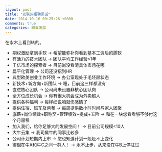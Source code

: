 ```yaml
---
layout: post
title: "互联网招聘黑话"
date: 2014-10-16 09:25:26 +0800
comments: true
categories: 职业发展
---
```


在水木上看到转的。

- 期权激励拿到手软 -> 希望能弥补你看到基本工资后的脚软
- 有活力的技术团队 -> 团队平均工作经验<1年
- 千亿市场的探索者 -> 目前尚没看清具体市场在哪
- 扁平化管理 -> 公司还没招到HR
- 典型欧美创业工作环境 -> 办公室现处于毛坯房状态
- 新技术+新方向+新团队 -> 嗯，目前这三样都没有
- 直进核心团队 -> 公司尚未设置非核心团队岗
- 全方位成长机会 -> 你有很大机会成为外卖超人
- 提供各种福利 -> 每样细说咱就伤感情了
- 提供住宿、班车及两餐 -> 每周提供数小时时间与家人团聚
- 底薪+岗位绩效+职称奖+管理绩效+提成+五险 -> 和在一块您看看够不够付这个月房租
- 加入我们，给你足够大的发展空间！ -> 目前公司规模<10人
- 大牛云集 -> 我司属牛的同事比较多
- 公司计划短期内上市 -> 您也知道计划一般赶不上变化
- 徘徊在牛A和牛C之间一群人！ -> 永不止步，从来没在牛B上停驻过
